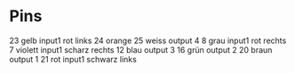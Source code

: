 # Pins

23 gelb  input1 rot links
24 orange
25 weiss output 4
8 grau input1 rot rechts
7 violett input1 scharz rechts
12 blau output 3
16 grün output 2
20 braun output 1
21 rot input1 schwarz links